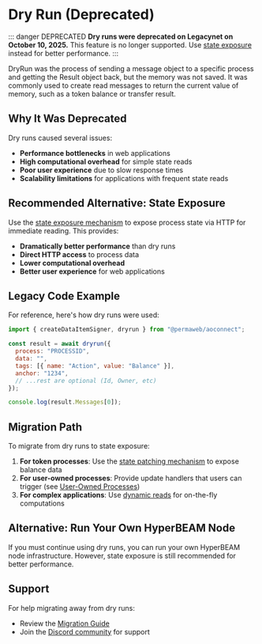 # Dry Run (Deprecated)

::: danger DEPRECATED
**Dry runs were deprecated on Legacynet on October 10, 2025.** This feature is no longer supported. Use [state exposure](../../guides/hyperbeam/core/state-exposure.md) instead for better performance.
:::

DryRun was the process of sending a message object to a specific process and getting the Result object back, but the memory was not saved. It was commonly used to create read messages to return the current value of memory, such as a token balance or transfer result.

## Why It Was Deprecated

Dry runs caused several issues:

- **Performance bottlenecks** in web applications
- **High computational overhead** for simple state reads
- **Poor user experience** due to slow response times
- **Scalability limitations** for applications with frequent state reads

## Recommended Alternative: State Exposure

Use the [state exposure mechanism](../../guides/hyperbeam/core/state-exposure.md) to expose process state via HTTP for immediate reading. This provides:

- **Dramatically better performance** than dry runs
- **Direct HTTP access** to process data
- **Lower computational overhead**
- **Better user experience** for web applications

## Legacy Code Example

For reference, here's how dry runs were used:

```js
import { createDataItemSigner, dryrun } from "@permaweb/aoconnect";

const result = await dryrun({
  process: "PROCESSID",
  data: "",
  tags: [{ name: "Action", value: "Balance" }],
  anchor: "1234",
  // ...rest are optional (Id, Owner, etc)
});

console.log(result.Messages[0]);
```

## Migration Path

To migrate from dry runs to state exposure:

1. **For token processes**: Use the [state patching mechanism](../../guides/hyperbeam/core/state-exposure.md) to expose balance data
2. **For user-owned processes**: Provide update handlers that users can trigger (see [User-Owned Processes](../../guides/hyperbeam/core/user-owned-processes.md))
3. **For complex applications**: Use [dynamic reads](../../guides/hyperbeam/core/dynamic-reads.md) for on-the-fly computations

## Alternative: Run Your Own HyperBEAM Node

If you must continue using dry runs, you can run your own HyperBEAM node infrastructure. However, state exposure is still recommended for better performance.

## Support

For help migrating away from dry runs:

- Review the [Migration Guide](../../guides/hyperbeam/migration.md)
- Join the [Discord community](https://discord.gg/qWgGxJKwNJ) for support
